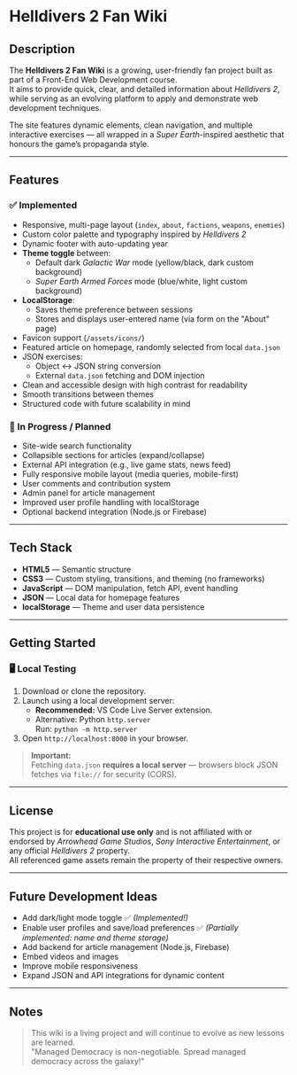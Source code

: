 # Helldivers 2 Fan Wiki

## Description
The **Helldivers 2 Fan Wiki** is a growing, user-friendly fan project built as part of a Front-End Web Development course.  
It aims to provide quick, clear, and detailed information about *Helldivers 2*, while serving as an evolving platform to apply and demonstrate web development techniques.

The site features dynamic elements, clean navigation, and multiple interactive exercises — all wrapped in a *Super Earth*-inspired aesthetic that honours the game’s propaganda style.

---

## Features

### ✅ Implemented
- Responsive, multi-page layout (`index`, `about`, `factions`, `weapons`, `enemies`)
- Custom color palette and typography inspired by *Helldivers 2*
- Dynamic footer with auto-updating year
- **Theme toggle** between:
  - Default dark *Galactic War* mode (yellow/black, dark custom background)
  - *Super Earth Armed Forces* mode (blue/white, light custom background)
- **LocalStorage**:
  - Saves theme preference between sessions
  - Stores and displays user-entered name (via form on the "About" page)
- Favicon support (`/assets/icons/`)
- Featured article on homepage, randomly selected from local `data.json`
- JSON exercises:
  - Object ↔️ JSON string conversion
  - External `data.json` fetching and DOM injection
- Clean and accessible design with high contrast for readability
- Smooth transitions between themes
- Structured code with future scalability in mind

### 🧩 In Progress / Planned
- Site-wide search functionality
- Collapsible sections for articles (expand/collapse)
- External API integration (e.g., live game stats, news feed)
- Fully responsive mobile layout (media queries, mobile-first)
- User comments and contribution system
- Admin panel for article management
- Improved user profile handling with localStorage
- Optional backend integration (Node.js or Firebase)

---

## Tech Stack
- **HTML5** — Semantic structure
- **CSS3** — Custom styling, transitions, and theming (no frameworks)
- **JavaScript** — DOM manipulation, fetch API, event handling
- **JSON** — Local data for homepage features
- **localStorage** — Theme and user data persistence

---

## Getting Started

### 🖥 Local Testing
1. Download or clone the repository.
2. Launch using a local development server:
   - **Recommended:** VS Code Live Server extension.
   - Alternative: Python `http.server`  
     Run: `python -m http.server`
3. Open `http://localhost:8000` in your browser.

> **Important:**  
> Fetching `data.json` **requires a local server** — browsers block JSON fetches via `file://` for security (CORS).

---

## License
This project is for **educational use only** and is not affiliated with or endorsed by *Arrowhead Game Studios*, *Sony Interactive Entertainment*, or any official *Helldivers 2* property.  
All referenced game assets remain the property of their respective owners.

---

## Future Development Ideas
- Add dark/light mode toggle ✅ *(Implemented!)*
- Enable user profiles and save/load preferences ✅ *(Partially implemented: name and theme storage)*
- Add backend for article management (Node.js, Firebase)
- Embed videos and images
- Improve mobile responsiveness
- Expand JSON and API integrations for dynamic content

---

## Notes
> This wiki is a living project and will continue to evolve as new lessons are learned.  
> "Managed Democracy is non-negotiable. Spread managed democracy across the galaxy!"
